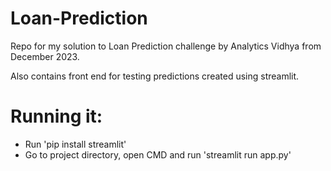 # Loan-Prediction
Repo for my solution to Loan Prediction challenge by Analytics Vidhya from December 2023.

Also contains front end for testing predictions created using streamlit. 

# Running it:
- Run 'pip install streamlit'
- Go to project directory, open CMD and run 'streamlit run app.py'
